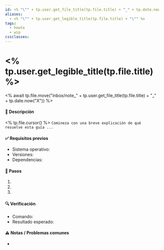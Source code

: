 ```yaml
---
id: <% "\"" + tp.user.get_file_title(tp.file.title) + "_" + tp.date.now("X") + "\""  %>
aliases:
  - <% "\"" + tp.user.get_legible_title(tp.file.title) + "\"" %>
tags:
  - howto
  - wip
cssclasses:
---
```

# <% tp.user.get_legible_title(tp.file.title) %> 
<% await tp.file.move("inbox/note_" + tp.user.get_file_title(tp.file.title) + "_" + tp.date.now("X")) %>
#### 📖 Descripción
<% tp.file.cursor() %> `Comineza con una breve explicación de qué resuelve esta guía ...`
#### ✅ Requisitos previos
- Sistema operativo: 
- Versiones: 
- Dependencias: 
#### 📝 Pasos
1. 
2. 
3. 
#### 🔍 Verificación
- Comando:  
- Resultado esperado:  
#### ⚠️ Notas / Problemas comunes
- 

